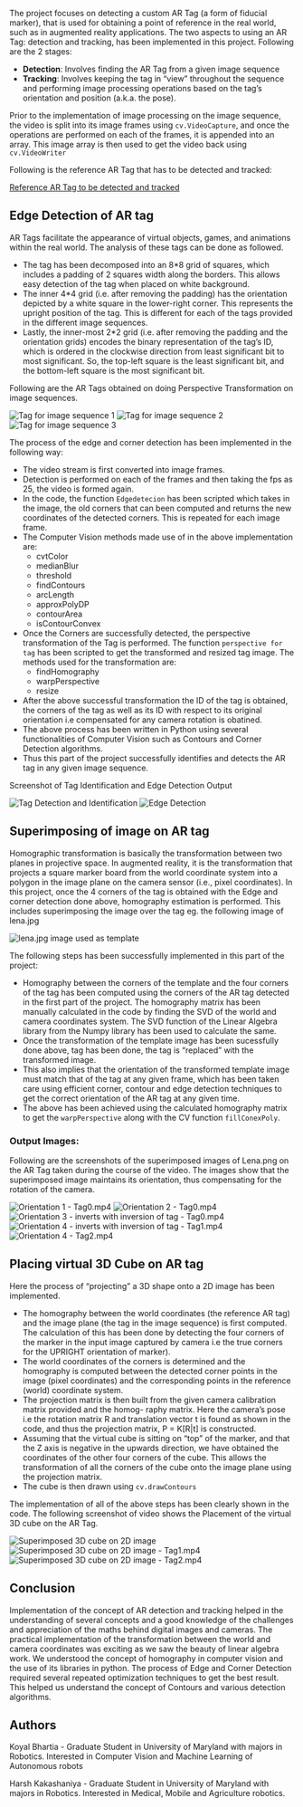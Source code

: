 The project focuses on detecting a custom AR Tag (a form of fiducial marker), that is used for
obtaining a point of reference in the real world, such as in augmented reality applications. The two aspects
to using an AR Tag: detection and tracking, has been implemented in this project. Following are the 2
stages:
* **Detection**: Involves finding the AR Tag from a given image sequence
* **Tracking**: Involves keeping the tag in “view” throughout the sequence and performing image
processing operations based on the tag’s orientation and position (a.k.a. the pose).

Prior to the implementation of image processing on the image sequence, the video is split into its image frames using `cv.VideoCapture`, and once the operations are performed on each of the frames, it is appended into an array. This image array is then used to get the video back using `cv.VideoWriter`

Following is the reference AR Tag that has to be detected and tracked:

[Reference AR Tag to be detected and tracked](Images/ref_marker.png)

## Edge Detection of AR tag

AR Tags facilitate the appearance of virtual objects, games, and animations within the real world.  The
analysis of these tags can be done as followed.
* The tag has been decomposed into an 8*8 grid of squares, which includes a padding of 2 squares width
along the borders.  This allows easy detection of the tag when placed on white background.
* The inner 4*4 grid (i.e.  after removing the padding) has the orientation depicted by a white square in
the lower-right corner.  This represents the upright position of the tag.  This is different for each of the
tags provided in the different image sequences.
* Lastly, the inner-most 2*2 grid (i.e.  after removing the padding and the orientation grids) encodes the
binary representation of the tag’s ID, which is ordered in the clockwise direction from least significant
bit to most significant.  So, the top-left square is the least significant bit, and the bottom-left square is
the most significant bit.

Following are the AR Tags obtained on doing Perspective Transformation on image sequences.

![Tag for image sequence 1](Images/Tag1.jpg)
![Tag for image sequence 2](Images/Tag2.jpg)
![Tag for image sequence 3](Images/Tag3.jpg)

The process of the edge and corner detection has been implemented in the following way:

* The video stream is first converted into image frames.
* Detection is performed on each of the frames and then taking the fps as 25, the video is formed again.
* In the code, the function `Edgedetecion` has been scripted which takes in the image, the old corners that
can been computed and returns the new coordinates of the detected corners. This is repeated for each
image frame.
* The Computer Vision methods made use of in the above implementation are:
  - cvtColor
  - medianBlur
  - threshold
  - findContours
  - arcLength
  - approxPolyDP
  - contourArea
  - isContourConvex
* Once the Corners are successfully detected, the perspective transformation of the Tag is performed.
The function `perspective for tag` has been scripted to get the transformed and resized tag image.
The methods used for the transformation are:
  - findHomography
  - warpPerspective
  - resize
* After the above successful transformation the ID of the tag is obtained, the corners of the tag as well
as its ID with respect to its original orientation i.e compensated for any camera rotation is obatined.
* The above process has been written in Python using several functionalities of Computer Vision such
as Contours and Corner Detection algorithms.
* Thus this part of the project successfully identifies and detects the AR tag in any given image sequence.

Screenshot of Tag Identification and Edge Detection Output

![Tag Detection and Identification](Images/harsh.png)
![Edge Detection](Images/Tag_id.png)

## Superimposing of image on AR tag

Homographic transformation is basically the transformation between two planes in projective space.
In augmented reality, it is the transformation that projects a square marker board from the world coordinate
system into a polygon in the image plane on the camera sensor (i.e., pixel coordinates).  In this project, once
the 4 corners of the tag is obtained with the Edge and corner detection done above, homography estimation
is performed.  This includes superimposing the image over the tag eg. the following image of lena.jpg

![lena.jpg image used as template](Images/lena.jpg)

The following steps has been successfully implemented in this part of the project:
* Homography between the corners of the template and the four corners of the tag has been computed
using the corners of the AR tag detected in the first part of the project.  The homography matrix has
been manually calculated in the code by finding the SVD of the world and camera coordinates system.
The SVD function of the Linear Algebra library from the Numpy library has been used to calculate
the same.
* Once the transformation of the template image has been sucessfully done above, tag has been done,
the tag is “replaced” with the transformed image.
* This also implies that the orientation of the transformed template image must match that of the tag at
any given frame, which has been taken care using efficient corner, contour and edge detection techniques
to get the correct orientation of the AR tag at any given time.
* The above has been achieved using the calculated homography matrix to get the `warpPerspective` along with the CV function `fillConexPoly`.

### Output Images:

Following are the screenshots of the superimposed images of Lena.png on the AR Tag taken during
the  course  of  the  video.   The  images  show  that  the  superimposed  image  maintains  its  orientation,  thus
compensating for the rotation of the camera.

![Orientation 1 - Tag0.mp4](Images/Orientation1.jpg)
![Orientation 2 - Tag0.mp4](Images/Orientation2.jpg)
![Orientation 3 - inverts with inversion of tag - Tag0.mp4](Images/Orientation3.jpg)
![Orientation 4 - inverts with inversion of tag - Tag1.mp4](Images/LinVideo2.jpg)
![Orientation 4 - Tag2.mp4](Images/LinVideo3.jpg)

## Placing virtual 3D Cube on AR tag

Here the process of “projecting” a 3D shape onto a 2D image has been implemented.

* The homography between the world coordinates (the reference AR tag) and the image plane (the tag
in the image sequence) is first computed.  The calculation of this has been done by detecting the four
corners of the marker in the input image captured by camera i.e the true corners for the UPRIGHT
orientation of marker).
* The  world  coordinates  of  the  corners  is  determined  and  the  homography  is  computed  between  the
detected corner points in the image (pixel coordinates) and the corresponding points in the reference
(world) coordinate system.
* The projection matrix is then built from the given camera calibration matrix provided and the homog-
raphy matrix.  Here the camera’s pose i.e the rotation matrix R and translation vector t is found as
shown in the code, and thus the projection matrix, P = K[R|t] is constructed.
* Assuming that the virtual cube is sitting on “top” of the marker, and that the Z axis is negative in the
upwards direction, we have obtained the coordinates of the other four corners of the cube.  This allows
the transformation of all the corners of the cube onto the image plane using the projection matrix.
* The cube is then drawn using `cv.drawContours`

The implementation of all of the above steps has been clearly shown in the code.
The following screenshot of video shows the Placement of the virtual 3D cube on the AR Tag.

![Superimposed 3D cube on 2D image](Images/Cube1.jpg)
![Superimposed 3D cube on 2D image - Tag1.mp4](Images/Cube2.jpg)
![Superimposed 3D cube on 2D image - Tag2.mp4](Images/Cube3.jpg)

## Conclusion

Implementation  of  the  concept  of  AR  detection  and  tracking  helped in  the  understanding  of
several concepts and a good knowledge of the challenges and appreciation of the maths behind digital images
and cameras.  The practical implementation of the transformation between the world and camera coordinates
was exciting as we saw the beauty of linear algebra work.  We understood the concept of homography in
computer vision and the use of its libraries in python.  The process of Edge and Corner Detection required
several repeated optimization techniques to get the best result.  This helped us understand the concept of
Contours and various detection algorithms.

## Authors

Koyal Bhartia - Graduate Student in University of Maryland with majors in Robotics. Interested in Computer Vision and Machine Learning of Autonomous robots

Harsh Kakashaniya - Graduate Student in University of Maryland with majors in Robotics. Interested in Medical, Mobile and Agriculture robotics.
